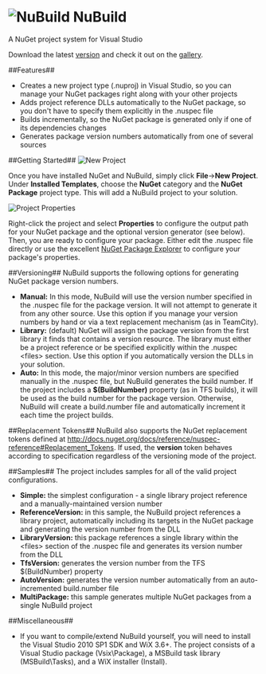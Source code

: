 ![NuBuild](https://raw.github.com/bspell1/NuBuild/master/NuBuild.png) NuBuild
=========================================================================
A NuGet project system for Visual Studio

Download the latest [version](http://brentspell.com/download/NuBuild.msi) and check it out on the [gallery](http://visualstudiogallery.msdn.microsoft.com/3efbfdea-7d51-4d45-a954-74a2df51c5d0).

##Features##
* Creates a new project type (.nuproj) in Visual Studio, so you can manage your NuGet packages right along with your other projects
* Adds project reference DLLs automatically to the NuGet package, so you don't have to specify them explicitly in the .nuspec file
* Builds incrementally, so the NuGet package is generated only if one of its dependencies changes
* Generates package version numbers automatically from one of several sources

##Getting Started##
![New Project](https://raw.github.com/wiki/bspell1/nubuild/newproj.png)

Once you have installed NuGet and NuBuild, simply click **File**->**New Project**. Under **Installed Templates**, choose the **NuGet** category and the **NuGet Package** project type. This will add a NuBuild project to your solution.

![Project Properties](https://raw.github.com/wiki/bspell1/nubuild/projprop.png)

Right-click the project and select **Properties** to configure the output path for your NuGet package and the optional version generator (see below). Then, you are ready to configure your package. Either edit the .nuspec file directly or use the excellent [NuGet Package Explorer](http://npe.codeplex.com/) to configure your package's properties.

##Versioning##
NuBuild supports the following options for generating NuGet package version numbers.

* **Manual:** In this mode, NuBuild will use the version number specified in the .nuspec file for the package version. It will not attempt to generate it from any other source. Use this option if you manage your version numbers by hand or via a text replacement mechanism (as in TeamCity).
* **Library:** (default) NuGet will assign the package version from the first library it finds that contains a version resource. The library must either be a project reference or be specified explicitly within the .nuspec &lt;files&gt; section. Use this option if you automatically version the DLLs in your solution.
* **Auto:** In this mode, the major/minor version numbers are specified manually in the .nuspec file, but NuBuild generates the build number. If the project includes a **$(BuildNumber)** property (as in TFS builds), it will be used as the build number for the package version. Otherwise, NuBuild will create a build.number file and automatically increment it each time the project builds.

##Replacement Tokens##
NuBuild also supports the NuGet replacement tokens defined at http://docs.nuget.org/docs/reference/nuspec-reference#Replacement_Tokens. If used, the **version** token behaves according to specification regardless of the versioning mode of the project.

##Samples##
The project includes samples for all of the valid project configurations.

* **Simple:** the simplest configuration - a single library project reference and a manually-maintained version number
* **ReferenceVersion:** in this sample, the NuBuild project references a library project, automatically including its targets in the NuGet package and generating the version number from the DLL
* **LibraryVersion:** this package references a single library within the &lt;files&gt; section of the .nuspec file and generates its version number from the DLL
* **TfsVersion:** generates the version number from the TFS $(BuildNumber) property
* **AutoVersion:** generates the version number automatically from an auto-incremented build.number file
* **MultiPackage:** this sample generates multiple NuGet packages from a single NuBuild project

##Miscellaneous##
* If you want to compile/extend NuBuild yourself, you will need to install the Visual Studio 2010 SP1 SDK and WiX 3.6+. The project consists of a Visual Studio package (Vsix\Package), a MSBuild task library (MSBuild\Tasks), and a WiX installer (Install).
